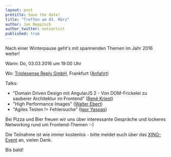 ```yaml
---
layout: post
pretitle: Save the date!
title: "Treffen am 03. März"
author: Jan Deppisch
author_twitter: netzartist
published: true
---
```


Nach einer Winterpause geht's mit spannenden Themen im Jahr 2016 weiter!

Wann: Do, 03.03.2016 um 19:00 Uhr

Wo: [Triplesense Reply GmbH](http://www.triplesensereply.de), Frankfurt ([Anfahrt](http://www.triplesensereply.de/kontakt/))

Talks:

- "Domain Driven Design mit AngularJS 2 - Von DOM-Frickelei zu sauberer Architektur im Frontend" ([René Kriest](https://twitter.com/renekriest))
- "High Performance Images" ([Walter Ebert](https://twitter.com/wltrd))
- "Agiles Testen != Fehlersuche" ([Igor Yaspas](https://twitter.com/igor_yaspas))

Bei Pizza und Bier freuen wir uns über interessante Gespräche und lockeres Networking rund um Frontend-Themen :-)

Die Teilnahme ist wie immer kostenlos - bitte meldet euch über das [XING-Event](https://www.xing.com/events/marz-treffen-frontend-usergroup-rheinmain-1644194) an, vielen Dank.

Bis bald!
